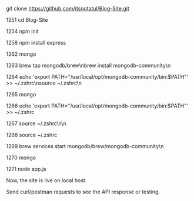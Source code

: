 git clone https://github.com/itsnotatul/Blog-Site.git

 1251  cd Blog-Site
 
 1254  npm init
 
 1258  npm install express
 
 1262  mongo
 
 1263  brew tap mongodb/brew\nbrew install mongodb-community\n
 
 1264  echo 'export PATH="/usr/local/opt/mongodb-community/bin:$PATH"' >> ~/.zshrc\nsource ~/.zshrc\n
 
 1265  mongo
 
 1266  echo 'export PATH="/usr/local/opt/mongodb-community/bin:$PATH"' >> ~/.zshrc
 
 1267  source ~/.zshrc\n\n
 
 1268  source ~/.zshrc
 
 1269  brew services start mongodb/brew/mongodb-community\n
 
 1270  mongo
 
 1271  node app.js

Now, the site is live on local host.

Send curl/postman requests to see the API response or testing.

